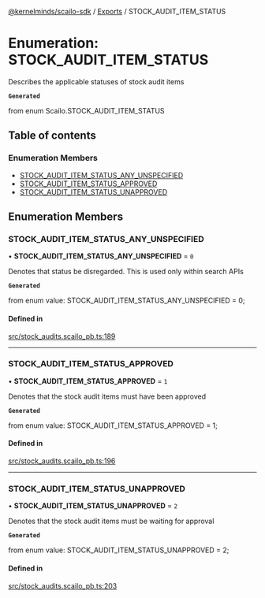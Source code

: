 [@kernelminds/scailo-sdk](../README.md) / [Exports](../modules.md) / STOCK\_AUDIT\_ITEM\_STATUS

# Enumeration: STOCK\_AUDIT\_ITEM\_STATUS

Describes the applicable statuses of stock audit items

**`Generated`**

from enum Scailo.STOCK_AUDIT_ITEM_STATUS

## Table of contents

### Enumeration Members

- [STOCK\_AUDIT\_ITEM\_STATUS\_ANY\_UNSPECIFIED](STOCK_AUDIT_ITEM_STATUS.md#stock_audit_item_status_any_unspecified)
- [STOCK\_AUDIT\_ITEM\_STATUS\_APPROVED](STOCK_AUDIT_ITEM_STATUS.md#stock_audit_item_status_approved)
- [STOCK\_AUDIT\_ITEM\_STATUS\_UNAPPROVED](STOCK_AUDIT_ITEM_STATUS.md#stock_audit_item_status_unapproved)

## Enumeration Members

### STOCK\_AUDIT\_ITEM\_STATUS\_ANY\_UNSPECIFIED

• **STOCK\_AUDIT\_ITEM\_STATUS\_ANY\_UNSPECIFIED** = ``0``

Denotes that status be disregarded. This is used only within search APIs

**`Generated`**

from enum value: STOCK_AUDIT_ITEM_STATUS_ANY_UNSPECIFIED = 0;

#### Defined in

[src/stock_audits.scailo_pb.ts:189](https://github.com/scailo/ts-sdk/blob/c10a36b57201dfa5903d4b53efa1e62aa6208936/src/stock_audits.scailo_pb.ts#L189)

___

### STOCK\_AUDIT\_ITEM\_STATUS\_APPROVED

• **STOCK\_AUDIT\_ITEM\_STATUS\_APPROVED** = ``1``

Denotes that the stock audit items must have been approved

**`Generated`**

from enum value: STOCK_AUDIT_ITEM_STATUS_APPROVED = 1;

#### Defined in

[src/stock_audits.scailo_pb.ts:196](https://github.com/scailo/ts-sdk/blob/c10a36b57201dfa5903d4b53efa1e62aa6208936/src/stock_audits.scailo_pb.ts#L196)

___

### STOCK\_AUDIT\_ITEM\_STATUS\_UNAPPROVED

• **STOCK\_AUDIT\_ITEM\_STATUS\_UNAPPROVED** = ``2``

Denotes that the stock audit items must be waiting for approval

**`Generated`**

from enum value: STOCK_AUDIT_ITEM_STATUS_UNAPPROVED = 2;

#### Defined in

[src/stock_audits.scailo_pb.ts:203](https://github.com/scailo/ts-sdk/blob/c10a36b57201dfa5903d4b53efa1e62aa6208936/src/stock_audits.scailo_pb.ts#L203)
